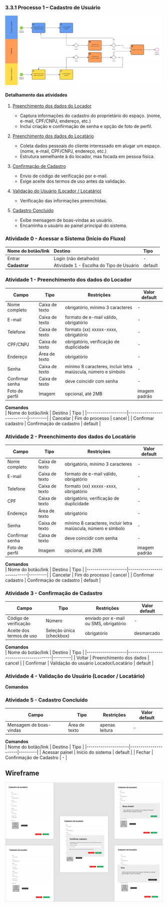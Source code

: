 ### 3.3.1 Processo 1 – Cadastro de Usuário

![Modelo BPMN do PROCESSO 1 - Cadastro de Usuário](../images/processo_1_cadastro_usuario.jpg "Cadastro de Usuário")

#### Detalhamento das atividades

1. [Preenchimento dos dados do Locador](#atividade-1---preenchimento-dos-dados-do-locador)
   - Captura informações do cadastro do proprietário do espaço. (nome, e-mail, CPF/CNPJ, endereço, etc.)  
   - Inclui criação e confirmação de senha e opção de foto de perfil.
     
3. [Preenchimento dos dados do Locatário](#atividade-2---preenchimento-dos-dados-do-locatário)
   - Coleta dados pessoais do cliente interessado em alugar um espaço. (nome, e-mail, CPF/CNPJ, endereço, etc.)   
   - Estrutura semelhante à do locador, mas focada em pessoa física.
     
4. [Confirmação de Cadastro](#atividade-3---confirmação-de-cadastro)
   - Envio de código de verificação por e-mail.  
   - Exige aceite dos termos de uso antes da validação.
     
6. [Validação do Usuário (Locador / Locatário)](#atividade-4---validação-do-usuário-locador--locatário)
   - Verificação das informações preenchidas.  
     
8. [Cadastro Concluído](#atividade-5---cadastro-concluído)   
   - Exibe mensagem de boas-vindas ao usuário.  
   - Encaminha o usuário ao painel principal do sistema.

### Atividade 0 - Acessar o Sistema (Início do Fluxo)

| Nome do botão/link | Destino | Tipo |
| :--- | :--- | :--- |
| Entrar | Login (não detalhado) | - |
| **Cadastrar** | Atividade 1 - Escolha do Tipo de Usuário | default |


  
### Atividade 1 - Preenchimento dos dados do Locador

| Campo            | Tipo           | Restrições                                                     | Valor default   |
|------------------|----------------|----------------------------------------------------------------|-----------------|
| Nome completo    | Caixa de texto | obrigatório, mínimo 3 caracteres                               | -               |
| E-mail           | Caixa de texto | formato de e-mail válido, obrigatório                          | -               |
| Telefone         | Caixa de texto | formato (xx) xxxxx-xxxx, obrigatório                           | -               |
| CPF/CNPJ         | Caixa de texto | obrigatório, verificação de duplicidade                        | -               |
| Endereço         | Área de texto  | obrigatório                                                    | -               |
| Senha            | Caixa de texto | mínimo 8 caracteres, incluir letra maiúscula, número e símbolo | -               |
| Confirmar senha  | Caixa de texto | deve coincidir com senha                                       | -               |
| Foto de perfil   | Imagem         | opcional, até 2MB                                              | imagem padrão   |

**Comandos**  
| Nome do botão/link | Destino                    | Tipo    |
|--------------------|----------------------------|---------|
| Cancelar           | Fim do processo            | cancel  |
| Confirmar cadastro | Confirmação de cadastro    | default |


### Atividade 2 - Preenchimento dos dados do Locatário

| Campo            | Tipo           | Restrições                                                     | Valor default   |
|------------------|----------------|----------------------------------------------------------------|-----------------|
| Nome completo    | Caixa de texto | obrigatório, mínimo 3 caracteres                               | -               |
| E-mail           | Caixa de texto | formato de e-mail válido, obrigatório                          | -               |
| Telefone         | Caixa de texto | formato (xx) xxxxx-xxxx, obrigatório                           | -               |
| CPF              | Caixa de texto | obrigatório, verificação de duplicidade                        | -               |
| Endereço         | Área de texto  | obrigatório                                                    | -               |
| Senha            | Caixa de texto | mínimo 8 caracteres, incluir letra maiúscula, número e símbolo | -               |
| Confirmar senha  | Caixa de texto | deve coincidir com senha                                       | -               |
| Foto de perfil   | Imagem         | opcional, até 2MB                                              | imagem padrão   |

**Comandos**  
| Nome do botão/link | Destino                    | Tipo    |
|--------------------|----------------------------|---------|
| Cancelar           | Fim do processo            | cancel  |
| Confirmar cadastro | Confirmação de cadastro    | default |


### Atividade 3 - Confirmação de Cadastro
| Campo                    | Tipo                     | Restrições                                      | Valor default |
|--------------------------|--------------------------|-------------------------------------------------|---------------|
| Código de verificação    | Número                   | enviado por e-mail ou SMS, obrigatório          | -             |
| Aceite dos termos de uso | Seleção única (checkbox) | obrigatório                                     | desmarcado    |

**Comandos**  
| Nome do botão/link | Destino                                | Tipo    |
|--------------------|----------------------------------------|---------|
| Voltar             | Preenchimento dos dados                | cancel  |
| Confirmar          | Validação do usuário Locador/Locatário | default |

### Atividade 4 - Validação do Usuário (Locador / Locatário)


**Comandos**  


### Atividade 5 - Cadastro Concluído
| Campo                   | Tipo          | Restrições            | Valor default       |
|-------------------------|---------------|-----------------------|---------------------|
| Mensagem de boas-vindas | Área de texto | apenas leitura        | -                   |

**Comandos**  
| Nome do botão/link  | Destino              | Tipo    |
|---------------------|----------------------|---------|
| Acessar painel      | Início do sistema    | default |
| Fechar      | Confirmação de Cadastro    | - |

## Wireframe
![Wireframe do PROCESSO 1 - Cadastro de Usuário](../images/Wireframe_Cadastro_Colmeia.jpg "Wireframe de baixa fidelidade")
